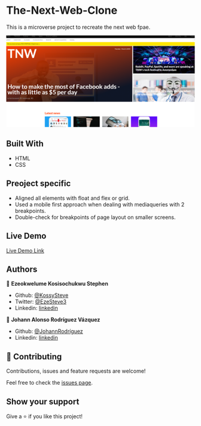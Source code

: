 # The-Next-Web-Clone
This is a microverse project to recreate the next web fpae.

![screenshot](./screenshot.png)

## Built With

- HTML
- CSS

## Preoject specific

- Aligned all elements with float and flex or grid.
- Used a mobile first approach when dealing with mediaqueries with 2 breakpoints.
- Double-check for breakpoints of page layout on smaller screens.

## Live Demo

[Live Demo Link](https://rawcdn.githack.com/JohannRodriguez/The-Next-Web-Clone/e445bc6e9d619891a257411ba935fcff1198373d/index.html)

## Authors

👤 **Ezeokwelume Kosisochukwu Stephen**

- Github: [@KossySteve](https://github.com/KossySteve)
- Twitter: [@EzeSteve3](https://twitter.com/EzeSteve3/)
- Linkedin: [linkedin](https://www.linkedin.com/in/steve-ez-b090ba198/)

👤 **Johann Alonso Rodríguez Vázquez**

- Github: [@JohannRodríguez](https://github.com/JohannRodriguez)
- Linkedin: [linkedin](https://www.linkedin.com/in/johann-alonso-rodr%C3%ADguez-v%C3%A1zquez-25b07719a/)

## 🤝 Contributing

Contributions, issues and feature requests are welcome!

Feel free to check the [issues page](issues/).

## Show your support

Give a ⭐️ if you like this project!

